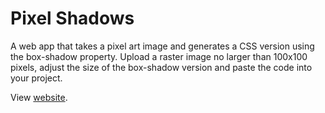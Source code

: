 # Pixel Shadows

A web app that takes a pixel art image and generates a CSS version using the box-shadow property. Upload a raster image no larger than 100x100 pixels, adjust the size of the box-shadow version and paste the code into your project.

View [website](http://pixelshadows.cfdesigner.com/).